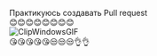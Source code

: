 Практикуюсь создавать Pull request  
😊😊😊😊😊😊😊😊  
![ClipWindowsGIF](https://github.com/user-attachments/assets/5af8b848-b150-463f-8d16-3e5956b547b0)  
😘😘😘😘😘😒😒😒👌👌
